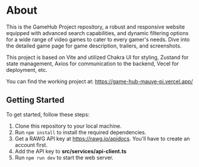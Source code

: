 # About

This is the GameHub Project repository, a robust and responsive website equipped with advanced search capabilities, and dynamic filtering options for a wide range of video games to cater to every gamer's needs. Dive into the detailed game page for game description, trailers, and screenshots.

This project is based on Vite and utilized Chakra UI for styling, Zustand for state management, Axios for communication to the backend, Vecel for deployment, etc.

You can find the working project at: https://game-hub-mauve-pi.vercel.app/

## Getting Started

To get started, follow these steps:

1. Clone this repository to your local machine.
2. Run `npm install` to install the required dependencies.
3. Get a RAWG API key at https://rawg.io/apidocs. You'll have to create an account first.
4. Add the API key to **src/services/api-client.ts**
5. Run `npm run dev` to start the web server.
